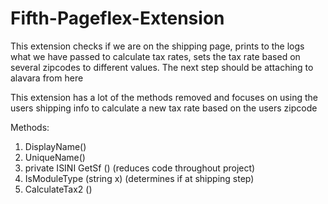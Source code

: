 # Fifth-Pageflex-Extension
This extension checks if we are on the shipping page, prints to the logs what we have passed to calculate tax rates, sets the tax rate based on several zipcodes to different values. The next step should be attaching to alavara from here

This extension has a lot of the methods removed and focuses on using the users shipping info to calculate a new tax rate based on the users zipcode


Methods:
1. DisplayName()
2. UniqueName()
3. private ISINI GetSf () (reduces code throughout project)
4. IsModuleType (string x) (determines if at shipping step)
5. CalculateTax2 () 

